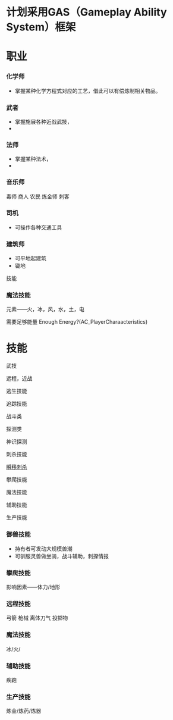 # 计划采用GAS（Gameplay Ability System）框架

#  职业

###  化学师  
*  掌握某种化学方程式对应的工艺，借此可以有偿炼制相关物品。

###  武者  
*  掌握施展各种近战武技，
*  
###  法师  
*  掌握某种法术，
*  
###  音乐师
毒师
商人
农民
炼金师
刺客

###  司机
*  可操作各种交通工具

### 建筑师

*  可平地起建筑
*  锄地

技能

###  魔法技能
元素——火，冰，风，水，土，电

需要足够能量
Enough Energy?(AC_PlayerCharaacteristics)

#  技能
武技

远程，近战

逃生技能

追踪技能


战斗类

探测类

神识探测

刺杀技能

[瞬移刺杀](https://github.com/all-in-one-unreal/ShadowStrike)

攀爬技能

魔法技能

辅助技能

生产技能


### 御兽技能

*  持有者可发动大规模兽潮
*  可驯服灵兽做坐骑，战斗辅助，刺探情报

### 攀爬技能

影响因素——体力/地形


### 远程技能
弓箭
枪械
离体刀气
投掷物

### 魔法技能

冰/火/

### 辅助技能

疾跑


### 生产技能

炼金/炼药/炼器
